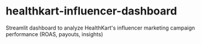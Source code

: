 # healthkart-influencer-dashboard
Streamlit dashboard to analyze HealthKart's influencer marketing campaign performance (ROAS, payouts, insights)
